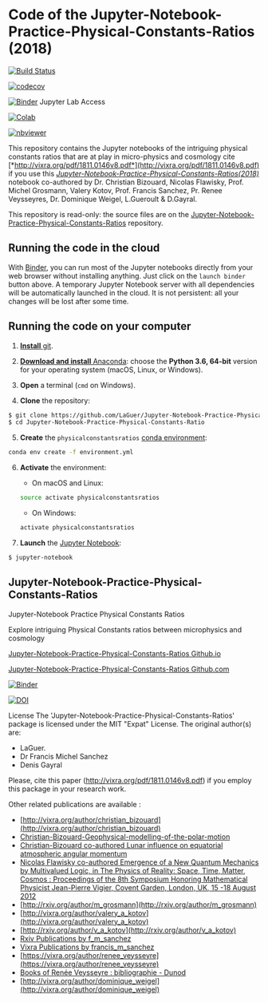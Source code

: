 # Code of the Jupyter-Notebook-Practice-Physical-Constants-Ratios (2018)

[![Build Status](https://travis-ci.org/LaGuer/Jupyter-Notebook-Practice-Physical-Constants-Ratios.svg?branch=master)](https://travis-ci.org/LaGuer/Jupyter-Notebook-Practice-Physical-Constants-Ratios) 
 
[![codecov](https://codecov.io/gh/LaGuer/Jupyter-Notebook-Practice-Physical-Constants-Ratios/branch/master/graph/badge.svg)](https://codecov.io/gh/LaGuer/Jupyter-Notebook-Practice-Physical-Constants-Ratios)

[![Binder](https://mybinder.org/badge_logo.svg)](https://mybinder.org/v2/gh/LaGuer/Jupyter-Notebook-Practice-Physical-Constants-Ratios/master?urlpath=lab/tree/doc/Jupyter-Notebook%20Practice%20Physical%20Constants%20Ratios.ipynb) Jupyter Lab Access

[![Colab](https://colab.research.google.com/assets/colab-badge.svg)](https://colab.research.google.com/github/laguer/Jupyter-Notebook-Practice-Physical-Constants-Ratios/blob/master/Jupyter-Notebook%20Practice%20Physical%20Constants%20Ratios.ipynb)

[![nbviewer](https://img.shields.io/badge/view%20on-nbviewer-brightgreen.svg)](https://nbviewer.jupyter.org/github/LaGuer/Jupyter-Notebook-Practice-Physical-Constants-Ratios/blob/master/Jupyter-Notebook%20Practice%20Physical%20Constants%20Ratios.ipynb)

This repository contains the Jupyter notebooks of the intriguing physical constants ratios that are at play in micro-physics and cosmology cite [*http://vixra.org/pdf/1811.0146v8.pdf*](http://vixra.org/pdf/1811.0146v8.pdf) if you use this [*Jupyter-Notebook-Practice-Physical-Constants-Ratios(2018)*](https://zenodo.org/badge/latestdoi/158677063) notebook co-authored by Dr. Christian Bizouard, Nicolas Flawisky, Prof. Michel Grosmann,  Valery Kotov, Prof. Francis Sanchez, Pr. Renee Veysseyres, Dr. Dominique Weigel, L.Gueroult & D.Gayral.

This repository is read-only: the source files are on the [Jupyter-Notebook-Practice-Physical-Constants-Ratios](https://github.com/LaGuer/Jupyter-Notebook-Practice-Physical-Constants-Ratios) repository.


## Running the code in the cloud

With [Binder](https://mybinder.org/), you can run most of the Jupyter notebooks directly from your web browser without installing anything. Just click on the `launch binder` button above. A temporary Jupyter Notebook server with all dependencies will be automatically launched in the cloud. It is not persistent: all your changes will be lost after some time.


## Running the code on your computer

1. [**Install** git](https://git-scm.com/downloads).

2. [**Download and install** Anaconda](https://www.anaconda.com/download/): choose the **Python 3.6, 64-bit** version for your operating system (macOS, Linux, or Windows).

3. **Open** a terminal (`cmd` on Windows).

4. **Clone** the repository:

```bash
$ git clone https://github.com/LaGuer/Jupyter-Notebook-Practice-Physical-Constants-Ratio.git
$ cd Jupyter-Notebook-Practice-Physical-Constants-Ratio
```

5. **Create** the `physicalconstantsratios` [conda environment](https://conda.io/docs/user-guide/tasks/manage-environments.html#creating-an-environment-from-an-environment-yml-file):

```bash
conda env create -f environment.yml
```

6. **Activate** the environment:

    * On macOS and Linux:

    ```bash
    source activate physicalconstantsratios
    ```

    * On Windows:

    ```bash
    activate physicalconstantsratios
    ```

7. **Launch** the [Jupyter Notebook](http://jupyter.org/install.html):

```bash
$ jupyter-notebook
```
## Jupyter-Notebook-Practice-Physical-Constants-Ratios

Jupyter-Notebook Practice Physical Constants Ratios

Explore intriguing Physical Constants ratios between microphysics and cosmology

[Jupyter-Notebook-Practice-Physical-Constants-Ratios Github.io](https://laguer.github.io/Jupyter-Notebook-Practice-Physical-Constants-Ratios/)

[Jupyter-Notebook-Practice-Physical-Constants-Ratios Github.com](https://github.com/LaGuer/Jupyter-Notebook-Practice-Physical-Constants-Ratios)

[![Binder](https://mybinder.org/badge_logo.svg)](https://mybinder.org/v2/gh/LaGuer/Jupyter-Notebook-Practice-Physical-Constants-Ratios/master)

[![DOI](https://zenodo.org/badge/158677063.svg)](https://zenodo.org/badge/latestdoi/158677063)

License
The 'Jupyter-Notebook-Practice-Physical-Constants-Ratios' package is licensed under the MIT "Expat" License. The original author(s) are:
* LaGuer.
* Dr Francis Michel Sanchez
* Denis Gayral

Please, cite this paper (http://vixra.org/pdf/1811.0146v8.pdf) if you employ this package in your research work.

Other related publications are available :

* [http://vixra.org/author/christian_bizouard](http://vixra.org/author/christian_bizouard)
* [Christian-Bizouard-Geophysical-modelling-of-the-polar-motion](https://www.amazon.com/Geophysical-Modelling-Gruyter-Studies-Mathematical-ebook/dp/B01N0DUB76)
* [Christian-Bizouard co-authored Lunar influence on equatorial atmospheric angular momentum](https://agupubs.onlinelibrary.wiley.com/doi/full/10.1002/2014JD022240)
* [Nicolas Flawisky co-authored Emergence of a New Quantum Mechanics by Multivalued Logic, in The Physics of Reality: Space, Time, Matter, Cosmos : Proceedings of the 8th Symposium Honoring Mathematical Physicist Jean-Pierre Vigier, Covent Garden, London, UK, 15 -18 August 2012](https://www.worldscientific.com/doi/10.1142/9789814504782_0036)
* [http://rxiv.org/author/m_grosmann](http://rxiv.org/author/m_grosmann)
* [http://vixra.org/author/valery_a_kotov](http://vixra.org/author/valery_a_kotov)
* [http://rxiv.org/author/v_a_kotov](http://rxiv.org/author/v_a_kotov)
* [Rxiv Publications by f_m_sanchez](http://rxiv.org/author/f_m_sanchez)
* [Vixra Publications by francis_m_sanchez](http://vixra.org/author/francis_m_sanchez)
* [https://vixra.org/author/renee_veysseyre](https://vixra.org/author/renee_veysseyre)
* [Books of Renée Veysseyre : bibliographie - Dunod](https://www.dunod.com/livres-renee-veysseyre)
* [http://vixra.org/author/dominique_weigel](http://vixra.org/author/dominique_weigel)
